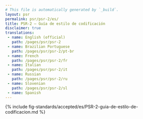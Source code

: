 ```yaml
---
# This file is automatically generated by `_build`.
layout: psr
permalink: psr/psr-2/es/
title: PSR-2 — Guía de estilo de codificación
disclaimer: true
translations:
 - name: English (official)
   path: /pages/psr/psr-2
 - name: Brazilian Portuguese
   path: /pages/psr/psr-2/pt-br
 - name: French
   path: /pages/psr/psr-2/fr
 - name: Italian
   path: /pages/psr/psr-2/it
 - name: Russian
   path: /pages/psr/psr-2/ru
 - name: Slovenian
   path: /pages/psr/psr-2/sl
 - name: Spanish
---
```

{% include fig-standards/accepted/es/PSR-2-guia-de-estilo-de-codificacion.md %}

